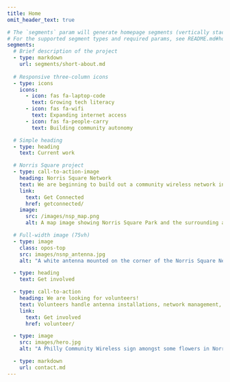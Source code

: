 ```yaml
---
title: Home
omit_header_text: true

# The `segments` param will generate homepage segments (vertically stacked sections of the page).
# For the supported segment types and required params, see README.md#homepage-segments
segments:
  # Brief description of the project
  - type: markdown
    url: segments/short-about.md
  
  # Responsive three-column icons
  - type: icons
    icons:
      - icon: fas fa-laptop-code
        text: Growing tech literacy
      - icon: fas fa-wifi
        text: Expanding internet access
      - icon: fas fa-people-carry
        text: Building community autonomy

  # Simple heading
  - type: heading
    text: Current work

  # Norris Square project
  - type: call-to-action-image
    heading: Norris Square Network
    text: We are beginning to build out a community wireless network in the area around [<i class="fa fa-map-marker"></i> Norris Square Park](https://goo.gl/maps/e4dJb3ghqgnNP53e8). If you live there, you can either get connected or host an antenna to connect your neighbors. 
    link:
      text: Get Connected
      href: getconnected/
    image: 
      src: /images/nsp_map.png
      alt: A map image showing Norris Square Park and the surrounding area.

  # Full-width image (75vh)
  - type: image
    class: opos-top
    src: images/nsnp_antenna.jpg
    alt: "A white antenna mounted on the corner of the Norris Square Neighborhood Project building"

  - type: heading
    text: Get involved

  - type: call-to-action
    heading: We are looking for volunteers!
    text: Volunteers handle antenna installations, network management, planning, community outreach, software development, and much more.
    link: 
      text: Get involved
      href: volunteer/

  - type: image
    src: images/hero.jpg
    alt: "A Philly Community Wireless sign amongst some flowers in Norris Square Park"

  - type: markdown
    url: contact.md
---
```

